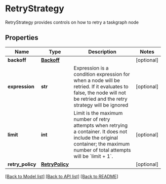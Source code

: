 # RetryStrategy

RetryStrategy provides controls on how to retry a taskgraph node
## Properties
Name | Type | Description | Notes
------------ | ------------- | ------------- | -------------
**backoff** | [**Backoff**](Backoff.md) |  | [optional] 
**expression** | **str** | Expression is a condition expression for when a node will be retried. If it evaluates to false, the node will not be retried and the retry strategy will be ignored | [optional] 
**limit** | **int** | Limit is the maximum number of retry attempts when retrying a container. It does not include the original container; the maximum number of total attempts will be &#x60;limit + 1&#x60;. | [optional] 
**retry_policy** | [**RetryPolicy**](RetryPolicy.md) |  | [optional] 

[[Back to Model list]](../README.md#documentation-for-models) [[Back to API list]](../README.md#documentation-for-api-endpoints) [[Back to README]](../README.md)



